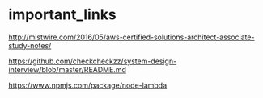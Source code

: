 # important_links

http://mistwire.com/2016/05/aws-certified-solutions-architect-associate-study-notes/


https://github.com/checkcheckzz/system-design-interview/blob/master/README.md


https://www.npmjs.com/package/node-lambda

